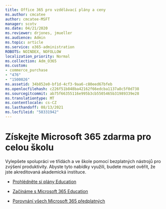 ```yaml
---
title: Office 365 pro vzdělávací plány a ceny
ms.author: cmcatee
author: cmcatee-MSFT
manager: scotv
ms.date: 04/21/2020
ms.reviewer: drjones, jmueller
ms.audience: Admin
ms.topic: article
ms.service: o365-administration
ROBOTS: NOINDEX, NOFOLLOW
localization_priority: Normal
ms.collection: Adm_O365
ms.custom:
- commerce_purchase
- "476"
- "1500026"
ms.assetid: 34b852e0-bf1d-4cf3-9aa6-c80eed67bfeb
ms.openlocfilehash: c226f51b848ba42162f66edcba1137a8c5f0d738
ms.sourcegitcommit: ab75f66355116e995b3cb5505465b31989339e28
ms.translationtype: MT
ms.contentlocale: cs-CZ
ms.lasthandoff: 08/13/2021
ms.locfileid: "58331942"
---
```

# <a name="get-microsoft-365-free-for-your-entire-school"></a>Získejte Microsoft 365 zdarma pro celou školu

Vylepšete spolupráci ve třídách a ve škole pomocí bezplatných nástrojů pro zvýšení produktivity. Abyste tyto nabídky využili, budete muset ověřit, že jste akreditovaná akademická instituce.
  
- [Prohlédněte si plány Education](https://products.office.com/academic/compare-office-365-education-plans)

- [Začínáme s Microsoft 365 Education](https://support.office.com/article/get-started-with-office-365-education-ab02abe5-a1ee-458c-b749-5b44416ccf14?wt.mc_id=o365_portal_mmaven&ui=en-US&rs=en-US&ad=US)

- [Porovnání všech Microsoft 365 předplatných](https://products.office.com/business/compare-more-office-365-for-business-plans)
